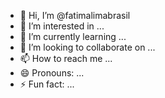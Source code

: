 - 👋 Hi, I’m @fatimalimabrasil
- 👀 I’m interested in ...
- 🌱 I’m currently learning ...
- 💞️ I’m looking to collaborate on ...
- 📫 How to reach me ...
- 😄 Pronouns: ...
- ⚡ Fun fact: ...

<!---
fatimalimabrasil/fatimalimabrasil is a ✨ special ✨ repository because its `README.md` (this file) appears on your GitHub profile.
You can click the Preview link to take a look at your changes.
sing up✓
code✓
email✓                                                   passoword✓
usuname✓
name✓
namesobre✓                     github✓